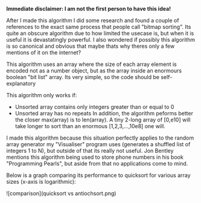 <strong>Immediate disclaimer: I am not the first person to have this idea!</strong>

After I made this algorithm I did some research and found a couple of references to the exact same process that people call "bitmap sorting". Its quite an obscure algorithm due to how limited the usecase is, but when it is useful it is devastatingly powerful. I also wondered if possibly this algorithm is so canonical and obvious that maybe thats why theres only a few mentions of it on the internet?

This algorithm uses an array where the size of each array element is encoded not as a number object, but as the array inside an enormours boolean "bit list" array. Its very simple, so the code should be self-explanatory

This algorithm only works if:
  - Unsorted array contains only integers greater than or equal to 0
  - Unsorted array has no repeats
In addition, the algorithm peforms better the closer max(array) is to len(array). A tiny 2-long array of [0,e10] will take longer to sort than an enormous [1,2,3,...,10e8] one will.

I made this algorithm because this situation perfectly applies to the random array generator my "Visualiser" program uses (generates a shuffled list of integers 1 to N), but outside of that its really not useful. Jon Bentley mentions this algorithm being used to store phone numbers in his book "Programming Pearls", but aside from that no applications come to mind.

Below is a graph comparing its performance to quicksort for various array sizes (x-axis is logarithmic):

![comparison](quicksort vs antiochsort.png)
